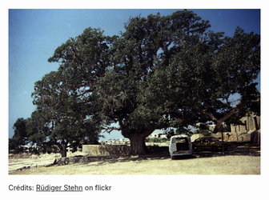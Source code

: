 ![Rachel](/images/2021-12-13.jpg)

Crédits: [Rüdiger Stehn](https://www.flickr.com/people/rstehn/) on flickr